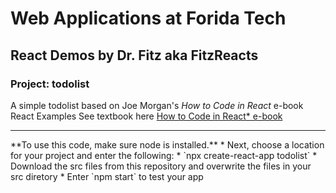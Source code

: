 # Web Applications at Forida Tech
## React Demos by Dr. Fitz aka FitzReacts
### Project: todolist
A simple todolist based on Joe Morgan's *How to Code in React* e-book React Examples
See textbook here [How to Code in React* e-book](https://assets.digitalocean.com/books/how-to-code-in-reactjs.pdf)
<hr>
**To use this code, make sure node is installed.**
* Next, choose a location for your project and enter the following:
* `npx create-react-app todolist`
* Download the src files from this repository and overwrite the files in your src diretory
* Enter `npm start` to test your app

